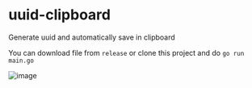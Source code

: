 # uuid-clipboard
Generate uuid and automatically save in clipboard

You can download file from `release` or clone this project and do `go run main.go`

![image](https://user-images.githubusercontent.com/11442238/172682857-4cb455c8-781c-41f2-9db0-b1da66e024a9.png)

